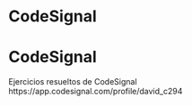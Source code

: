 # CodeSignal
<h1>CodeSignal</h1>
Ejercicios resueltos de CodeSignal https://app.codesignal.com/profile/david_c294
